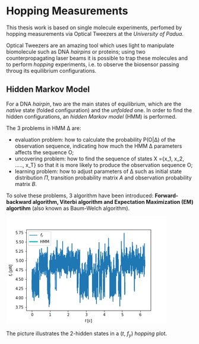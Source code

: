 # Hopping Measurements

This thesis work is based on single molecule experiments, perfomed by hopping measurements via Optical Tweezers at the _University of Padua_.

Optical Tweezers are an amazing tool which uses light to manipulate biomolecule such as DNA _hairpins_ or proteins; using two counterpropagating laser beams it is possible to trap these molecules and to perform _hopping_ experiments, i.e. to observe the biosensor passing throug its equilibrium configurations.

## Hidden Markov Model

For a DNA _hairpin_, two are the main states of equilibrium, which are the _native_ state (folded configuration) and the _unfolded_ one. In order to find the hidden configurations, an _hidden Markov model_ (HMM) is performed.

The 3 problems in HMM Δ are:

* evaluation problem: how to calculate the probability P(O|Δ) of the observation sequence, indicating how much the HMM Δ parameters affects the sequence O;
* uncovering problem: how to find the sequence of states X ={x_1, x_2, ....., x_T} so that it is more likely to produce the observation sequence O;
* learning problem: how to adjust parameters of Δ such as initial state distribution $\Pi$, transition probability matrix $A$ and observation probability matrix $B$.

To solve these problems, 3 algorithm have been introduced: **Forward-backward algorithm, Viterbi algorithm and Expectation Maximization (EM) algortihm** (also known as Baum-Welch algorithm).

![](hmm.gif)

The picture illustrates the 2-hidden states in a $(t,\: f_y)$ _hopping_ plot.
